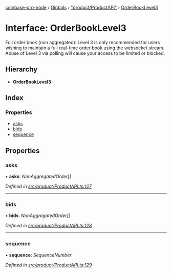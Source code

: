 [coinbase-pro-node](../README.md) › [Globals](../globals.md) › ["product/ProductAPI"](../modules/_product_productapi_.md) › [OrderBookLevel3](_product_productapi_.orderbooklevel3.md)

# Interface: OrderBookLevel3

Full order book (non aggregated): Level 3 is only recommended for users wishing to maintain a full real-time order book using the websocket stream. Abuse of Level 3 via polling will cause your access to be limited or blocked.

## Hierarchy

- **OrderBookLevel3**

## Index

### Properties

- [asks](_product_productapi_.orderbooklevel3.md#asks)
- [bids](_product_productapi_.orderbooklevel3.md#bids)
- [sequence](_product_productapi_.orderbooklevel3.md#sequence)

## Properties

### asks

• **asks**: _NonAggregatedOrder[]_

_Defined in [src/product/ProductAPI.ts:127](https://github.com/bennyn/coinbase-pro-node/blob/89f41a9/src/product/ProductAPI.ts#L127)_

---

### bids

• **bids**: _NonAggregatedOrder[]_

_Defined in [src/product/ProductAPI.ts:128](https://github.com/bennyn/coinbase-pro-node/blob/89f41a9/src/product/ProductAPI.ts#L128)_

---

### sequence

• **sequence**: _SequenceNumber_

_Defined in [src/product/ProductAPI.ts:129](https://github.com/bennyn/coinbase-pro-node/blob/89f41a9/src/product/ProductAPI.ts#L129)_
